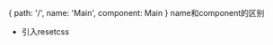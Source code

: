  {
      path: '/',
      name: 'Main',
      component: Main
    }
    name和component的区别

* 引入resetcss

